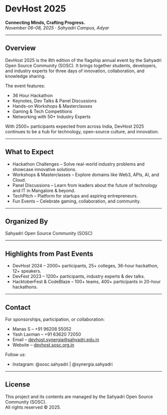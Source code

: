 # DevHost 2025

**Connecting Minds, Crafting Progress.**  
_November 06–08, 2025 · Sahyadri Campus, Adyar_

---

## Overview

DevHost 2025 is the 8th edition of the flagship annual event by the Sahyadri Open Source Community (SOSC). It brings together students, developers, and industry experts for three days of innovation, collaboration, and knowledge sharing.

The event features:

- 36 Hour Hackathon
- Keynotes, Dev Talks & Panel Discussions
- Hands-on Workshops & Masterclasses
- Gaming & Tech Competitions
- Networking with 50+ Industry Experts

With 2500+ participants expected from across India, DevHost 2025 continues to be a hub for technology, open-source culture, and innovation.

---

## What to Expect

- Hackathon Challenges – Solve real-world industry problems and showcase innovative solutions.
- Workshops & Masterclasses – Explore domains like Web3, APIs, AI, and Cloud.
- Panel Discussions – Learn from leaders about the future of technology and IT in Mangalore & beyond.
- TechPitch – Platform for startups and aspiring entrepreneurs.
- Fun Events – Celebrate gaming, collaboration, and community.

---

## Organized By

Sahyadri Open Source Community (SOSC)

---

## Highlights from Past Events

- DevHost 2024 – 2000+ participants, 25+ colleges, 36-hour hackathon, 12+ speakers.
- DevFest 2023 – 1200+ participants, industry experts & dev talks.
- HacktoberFest & CodeBlaze – 100+ teams, 400+ participants in 20-hour hackathons.

---

## Contact

For sponsorships, participation, or collaboration:

- Manas S – +91 96208 55052
- Yash Laxman – +91 63620 72050
- Email – devhost.synergia@sahyadri.edu.in
- Website – [devhost.sosc.org.in](http://devhost.sosc.org.in)

Follow us:

- Instagram: @sosc.sahyadri | @synergia.sahyadri

---

## License

This project and its contents are managed by the Sahyadri Open Source Community (SOSC).  
All rights reserved © 2025.

